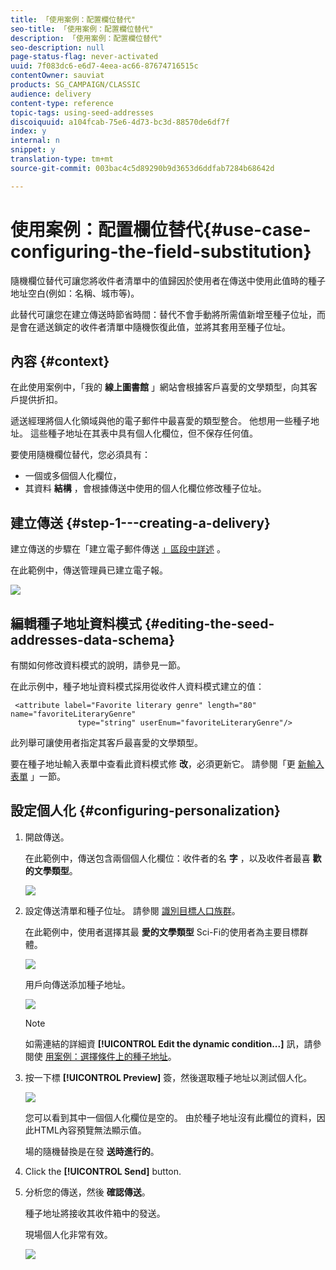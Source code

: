 ```yaml
---
title: 「使用案例：配置欄位替代"
seo-title: 「使用案例：配置欄位替代"
description: 「使用案例：配置欄位替代"
seo-description: null
page-status-flag: never-activated
uuid: 7f083dc6-e6d7-4eea-ac66-87674716515c
contentOwner: sauviat
products: SG_CAMPAIGN/CLASSIC
audience: delivery
content-type: reference
topic-tags: using-seed-addresses
discoiquuid: a104fcab-75e6-4d73-bc3d-88570de6df7f
index: y
internal: n
snippet: y
translation-type: tm+mt
source-git-commit: 003bac4c5d89290b9d3653d6ddfab7284b68642d

---
```



# 使用案例：配置欄位替代{#use-case-configuring-the-field-substitution}

隨機欄位替代可讓您將收件者清單中的值歸因於使用者在傳送中使用此值時的種子地址空白(例如：名稱、城市等)。

此替代可讓您在建立傳送時節省時間：替代不會手動將所需值新增至種子位址，而是會在遞送鎖定的收件者清單中隨機恢復此值，並將其套用至種子位址。

## 內容 {#context}

在此使用案例中，「我的 **線上圖書館** 」網站會根據客戶喜愛的文學類型，向其客戶提供折扣。

遞送經理將個人化領域與他的電子郵件中最喜愛的類型整合。 他想用一些種子地址。 這些種子地址在其表中具有個人化欄位，但不保存任何值。

要使用隨機欄位替代，您必須具有：

* 一個或多個個人化欄位，
* 其資料 **結構** ，會根據傳送中使用的個人化欄位修改種子位址。

## 建立傳送 {#step-1---creating-a-delivery}

建立傳送的步驟在「建立電子郵件傳送 [」區段中詳述](../../delivery/using/creating-an-email-delivery.md) 。

在此範例中，傳送管理員已建立電子報。

![](assets/dlv_seeds_usecase_24.png)

## 編輯種子地址資料模式 {#editing-the-seed-addresses-data-schema}

有關如何修改資料模式的說明，請參見一節。

在此示例中，種子地址資料模式採用從收件人資料模式建立的值：

```
 <attribute label="Favorite literary genre" length="80" name="favoriteLiteraryGenre"
               type="string" userEnum="favoriteLiteraryGenre"/>
```

此列舉可讓使用者指定其客戶最喜愛的文學類型。

要在種子地址輸入表單中查看此資料模式修 **改**，必須更新它。 請參閱「更 [新輸入表單](../../delivery/using/use-case--selecting-seed-addresses-on-criteria.md#updating-the-input-form) 」一節。

## 設定個人化 {#configuring-personalization}

1. 開啟傳送。

   在此範例中，傳送包含兩個個人化欄位：收件者的名 **字** ，以及收件者最喜 **歡的文學類型**。

   ![](assets/dlv_seeds_usecase_25.png)

1. 設定傳送清單和種子位址。 請參閱 [識別目標人口族群](../../delivery/using/steps-defining-the-target-population.md)。

   在此範例中，使用者選擇其最 **愛的文學類型** Sci-Fi的使用者為主要目標群體。

   ![](assets/dlv_seeds_usecase_26.png)

   用戶向傳送添加種子地址。

   ![](assets/dlv_seeds_usecase_27.png)

   >[!NOTE]
   >
   >如需連結的詳細資 **[!UICONTROL Edit the dynamic condition...]** 訊，請參閱使 [用案例：選擇條件上的種子地址](../../delivery/using/use-case--selecting-seed-addresses-on-criteria.md)。

1. 按一下標 **[!UICONTROL Preview]** 簽，然後選取種子地址以測試個人化。

   ![](assets/dlv_seeds_usecase_28.png)

   您可以看到其中一個個人化欄位是空的。 由於種子地址沒有此欄位的資料，因此HTML內容預覽無法顯示值。

   場的隨機替換是在發 **送時進行的**。

1. Click the **[!UICONTROL Send]** button.
1. 分析您的傳送，然後 **確認傳送**。

   種子地址將接收其收件箱中的發送。

   現場個人化非常有效。

   ![](assets/dlv_seeds_usecase_08.png)
